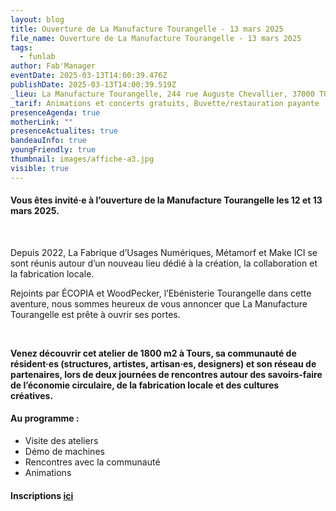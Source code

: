 ```yaml
---
layout: blog
title: Ouverture de La Manufacture Tourangelle - 13 mars 2025
file_name: Ouverture de La Manufacture Tourangelle - 13 mars 2025
tags:
  - funlab
author: Fab'Manager
eventDate: 2025-03-13T14:00:39.476Z
publishDate: 2025-03-13T14:00:39.519Z
_lieu: La Manufacture Tourangelle, 244 rue Auguste Chevallier, 37000 TOURS
_tarif: Animations et concerts gratuits, Buvette/restauration payante
presenceAgenda: true
motherLink: ""
presenceActualites: true
bandeauInfo: true
youngFriendly: true
thumbnail: images/affiche-a3.jpg
visible: true
---
```

#### Vous êtes invité·e à l’ouverture de la Manufacture Tourangelle les 12 et 13 mars 2025.

 

Depuis 2022, La Fabrique d’Usages Numériques, Métamorf et Make ICI se sont réunis autour d’un nouveau lieu dédié à la création, la collaboration et la fabrication locale.


Rejoints par ÉCOPIA et WoodPecker, l’Ebénisterie Tourangelle dans cette aventure, nous sommes heureux de vous annoncer que La Manufacture Tourangelle est prête à ouvrir ses portes.

 

**Venez découvrir cet atelier de 1800 m2 à Tours, sa communauté de résident·es (structures, artistes, artisan·es, designers) et son réseau de partenaires, lors de deux journées de rencontres autour des savoirs-faire de l’économie circulaire, de la fabrication locale et des cultures créatives.**      

#### Au programme :


- Visite des ateliers
- Démo de machines
- Rencontres avec la communauté
- Animations

#### I﻿nscriptions [ici](https://framaforms.org/inauguration-de-la-manufacture-tourangelle-les-12-et-13-mars-2025-1738766555)